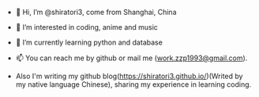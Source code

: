 - 👋 Hi, I’m @shiratori3, come from Shanghai, China
- 👀 I’m interested in coding, anime and music
- 🌱 I’m currently learning python and database
- 📫 You can reach me by github or mail me (work.zzp1993@gmail.com). 

- Also I'm writing my github blog(https://shiratori3.github.io/)(Writed by my native language Chinese), sharing my experience in learning coding.

<!---
shiratori3/shiratori3 is a ✨ special ✨ repository because its `README.md` (this file) appears on your GitHub profile.
You can click the Preview link to take a look at your changes.
--->
